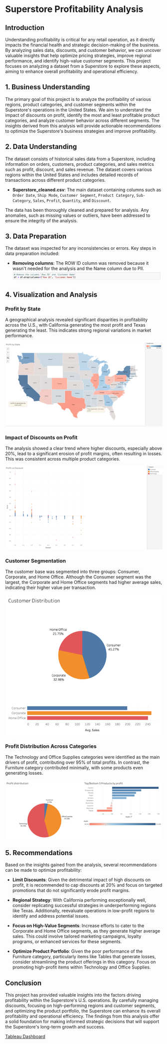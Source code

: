 # Superstore Profitability Analysis

## Introduction

Understanding profitability is critical for any retail operation, as it directly impacts the financial health and strategic decision-making of the business. By analyzing sales data, discounts, and customer behavior, we can uncover valuable insights that help optimize pricing strategies, improve regional performance, and identify high-value customer segments. This project focuses on analyzing a dataset from a Superstore to explore these aspects, aiming to enhance overall profitability and operational efficiency.

## 1. Business Understanding

The primary goal of this project is to analyze the profitability of various regions, product categories, and customer segments within the Superstore's operations in the United States. We aim to understand the impact of discounts on profit, identify the most and least profitable product categories, and analyze customer behavior across different segments. The insights derived from this analysis will provide actionable recommendations to optimize the Superstore's business strategies and improve profitability.

## 2. Data Understanding

The dataset consists of historical sales data from a Superstore, including information on orders, customers, product categories, and sales metrics such as profit, discount, and sales revenue. The dataset covers various regions within the United States and includes detailed records of transactions across different product categories.

- **Superstore_cleaned.csv**: The main dataset containing columns such as `Order Date`, `Ship Mode`, `Customer Segment`, `Product Category`, `Sub-Category`, `Sales`, `Profit`, `Quantity`, and `Discount`.

The data has been thoroughly cleaned and prepared for analysis. Any anomalies, such as missing values or outliers, have been addressed to ensure the integrity of the analysis.

## 3. Data Preparation

The dataset was inspected for any inconsistencies or errors. Key steps in data preparation included:

- **Removing columns**: The ROW ID column was removed because it wasn't needed for the analysis and the Name column due to PII.
![](https://github.com/Tnguyen9x/Superstore/blob/main/Visualizations/Remove_columns.png?raw=true)

## 4. Visualization and Analysis

### Profit by State

A geographical analysis revealed significant disparities in profitability across the U.S., with California generating the most profit and Texas generating the least. This indicates strong regional variations in market performance.

![](https://github.com/Tnguyen9x/Superstore/blob/main/Visualizations/Profit_by_state.png?raw=true)
### Impact of Discounts on Profit

The analysis showed a clear trend where higher discounts, especially above 20%, lead to a significant erosion of profit margins, often resulting in losses. This was consistent across multiple product categories.

![](https://github.com/Tnguyen9x/Superstore/blob/main/Visualizations/Correlation_profit_discount.png?raw=true)
### Customer Segmentation

The customer base was segmented into three groups: Consumer, Corporate, and Home Office. Although the Consumer segment was the largest, the Corporate and Home Office segments had higher average sales, indicating their higher value per transaction.

![](https://github.com/Tnguyen9x/Superstore/blob/main/Visualizations/Customer_segmentation.png?raw=true)
### Profit Distribution Across Categories

The Technology and Office Supplies categories were identified as the main drivers of profit, contributing over 95% of total profits. In contrast, the Furniture category contributed minimally, with some products even generating losses.

![](https://github.com/Tnguyen9x/Superstore/blob/main/Visualizations/Product_analysis.png?raw=true)

## 5. Recommendations

Based on the insights gained from the analysis, several recommendations can be made to optimize profitability:

- **Limit Discounts**: Given the detrimental impact of high discounts on profit, it is recommended to cap discounts at 20% and focus on targeted promotions that do not significantly erode profit margins.
  
- **Regional Strategy**: With California performing exceptionally well, consider replicating successful strategies in underperforming regions like Texas. Additionally, reevaluate operations in low-profit regions to identify and address potential issues.

- **Focus on High-Value Segments**: Increase efforts to cater to the Corporate and Home Office segments, as they generate higher average sales. This could involve tailored marketing campaigns, loyalty programs, or enhanced services for these segments.

- **Optimize Product Portfolio**: Given the poor performance of the Furniture category, particularly items like Tables that generate losses, consider streamlining the product offerings in this category. Focus on promoting high-profit items within Technology and Office Supplies.

## Conclusion

This project has provided valuable insights into the factors driving profitability within the Superstore's U.S. operations. By carefully managing discounts, focusing on high-performing regions and customer segments, and optimizing the product portfolio, the Superstore can enhance its overall profitability and operational efficiency. The findings from this analysis offer a solid foundation for making informed strategic decisions that will support the Superstore's long-term growth and success.

[Tableau Dashboard](https://public.tableau.com/app/profile/tony.nguyen1690/viz/Achievement6_17233891101310/Achievement6?publish=yes)
